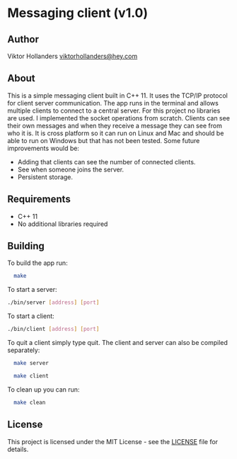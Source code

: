 # Messaging client (v1.0)

## Author
Viktor Hollanders
<viktorhollanders@hey.com>

## About
This is a simple messaging client built in C++ 11. It uses the TCP/IP protocol for client server communication. The app runs in the terminal and allows multiple clients to connect to a central server. For this project no libraries are used. I implemented the socket operations from scratch.
Clients can see their own messages and when they receive a message they can see from who it is.
It is cross platform so it can run on Linux and Mac and should be able to run on Windows but that has not been tested.
Some future improvements would be:

- Adding that clients can see the number of connected clients.
- See when someone joins the server.
- Persistent storage.

## Requirements
- C++ 11
- No additional libraries required

## Building
To build the app run:
```sh
  make
```

To start a server:
```sh
./bin/server [address] [port]
```

To start a client:
```sh
./bin/client [address] [port]
```

To quit a client simply type quit.
The client and server can also be compiled separately:
```sh
  make server
```

```sh
  make client
```

To clean up you can run:
```sh
  make clean
```

## License
This project is licensed under the MIT License - see the [LICENSE](LICENSE) file for details.
